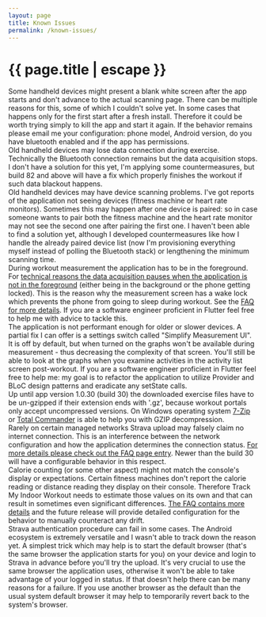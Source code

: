 ```yaml
---
layout: page
title: Known Issues
permalink: /known-issues/
---
```


<h1 class="page-title">{{ page.title | escape }}</h1>

<div class="section">
    <div class="row">
        <div class="col s12">
            Some handheld devices might present a blank white screen after the app starts and don't advance to the actual scanning page. There can be multiple reasons for this, some of which I couldn't solve yet. In some cases that happens only for the first start after a fresh install. Therefore it could be worth trying simply to kill the app and start it again. If the behavior remains please email me your configuration: phone model, Android version, do you have bluetooth enabled and if the app has permissions.
        </div>
    </div>
</div>

<div class="section">
    <div class="row">
        <div class="col s12">
            Old handheld devices may lose data connection during exercise. Technically the Bluetooth connection remains but the data acquisition stops. I don't have a solution for this yet, I'm applying some countermeasures, but build 82 and above will have a fix which properly finishes the workout if such data blackout happens.
        </div>
    </div>
</div>

<div class="section">
    <div class="row">
        <div class="col s12">
            Old handheld devices may have device scanning problems. I've got reports of the application not seeing devices (fitness machine or heart rate monitors). Sometimes this may happen after one device is paired: so in case someone wants to pair both the fitness machine and the heart rate monitor may not see the second one after pairing the first one. I haven't been able to find a solution yet, although I developed countermeasures like how I handle the already paired device list (now I'm provisioning everything myself instead of polling the Bluetooth stack) or lengthening the minimum scanning time.
        </div>
    </div>
</div>

<div class="section">
    <div class="row">
        <div class="col s12">
            During workout measurement the application has to be in the foreground. For <a href="https://stackoverflow.com/questions/64831910/how-to-make-my-app-keep-receiving-and-processing-bluetooth-data-while-the-phone">technical reasons the data acquisition pauses when the application is not in the foreground</a> (either being in the background or the phone getting locked). This is the reason why the measurement screen has a wake lock which prevents the phone from going to sleep during workout. See the <a href="faq/">FAQ for more details</a>. If you are a software engineer proficient in Flutter feel free to help me with advice to tackle this.
        </div>
    </div>
</div>

<div class="section">
    <div class="row">
        <div class="col s12">
            The application is not performant enough for older or slower devices. A partial fix I can offer is a settings switch called "Simplify Measurement UI". It is off by default, but when turned on the graphs won't be available during measurement - thus decreasing the complexity of that screen. You'll still be able to look at the graphs when you examine activities in the activity list screen post-workout. If you are a software engineer proficient in Flutter feel free to help me: my goal is to refactor the application to utilize Provider and BLoC design patterns and eradicate any setState calls.
        </div>
    </div>
</div>

<div class="section">
    <div class="row">
        <div class="col s12">
            Up until app version 1.0.30 (build 30) the downloaded exercise files have to be un-gzipped if their extension ends with '.gz', because workout portals only accept uncompressed versions. On Windows operating system <a href="https://www.7-zip.org/">7-Zip</a> or <a href="https://www.ghisler.com/">Total Commander</a> is able to help you with GZIP decompression.
        </div>
    </div>
</div>

<div class="section">
    <div class="row">
        <div class="col s12">
            Rarely on certain managed networks Strava upload may falsely claim no internet connection. This is an interference between the network configuration and how the application determines the connection status. <a href="faq/">For more details please check out the FAQ page entry</a>. Newer than the build 30 will have a configurable behavior in this respect.
        </div>
    </div>
</div>

<div class="section">
    <div class="row">
        <div class="col s12">
            Calorie counting (or some other aspect) might not match the console's display or expectations. Certain fitness machines don't report the calorie reading or distance reading they display on their console. Therefore Track My Indoor Workout needs to estimate those values on its own and that can result in sometimes even significant differences. <a href="faq/">The FAQ contains more details</a> and the future release will provide detailed configuration for the behavior to manually counteract any drift.
        </div>
    </div>
</div>

<div class="section">
    <div class="row">
        <div class="col s12">
            Strava authentication procedure can fail in some cases. The Android ecosystem is extremely versatile and I wasn't able to track down the reason yet. A simplest trick which may help is to start the default browser (that's the same browser the application starts for you) on your device and login to Strava in advance before you'll try the upload. It's very crucial to use the same browser the application uses, otherwise it won't be able to take advantage of your logged in status. If that doesn't help there can be many reasons for a failure. If you use another browser as the default than the usual system default browser it may help to temporarily revert back to the system's browser.
        </div>
    </div>
</div>

<div class="divider"></div>
